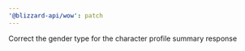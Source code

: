 ```yaml
---
'@blizzard-api/wow': patch
---
```


Correct the gender type for the character profile summary response
